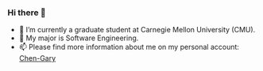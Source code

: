 ### Hi there 👋

- 🔭 I’m currently a graduate student at Carnegie Mellon University (CMU).
- 🌱 My major is Software Engineering.
- 📫 Please find more information about me on my personal account: [Chen-Gary](https://github.com/Chen-Gary)

<!--
**honghao2S2024/honghao2S2024** is a ✨ _special_ ✨ repository because its `README.md` (this file) appears on your GitHub profile.

- 👯 I’m looking to collaborate on ...
- 🤔 I’m looking for help with ...
- 💬 Ask me about ...
- 😄 Pronouns: he/him/his
- ⚡ Fun fact: ...
-->
